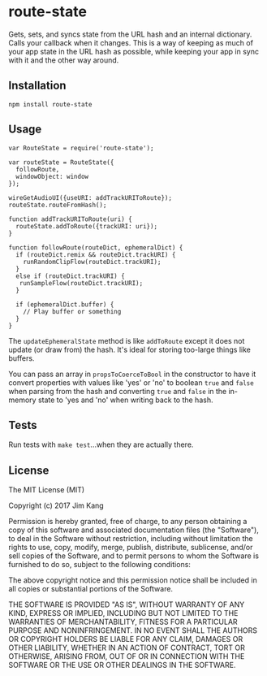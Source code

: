 route-state
==================

Gets, sets, and syncs state from the URL hash and an internal dictionary. Calls your callback when it changes.
This is a way of keeping as much of your app state in the URL hash as possible, while keeping your app in sync with it and the other way around.

Installation
------------

    npm install route-state

Usage
-----

    var RouteState = require('route-state');

    var routeState = RouteState({
      followRoute,
      windowObject: window  
    });

    wireGetAudioUI({useURI: addTrackURIToRoute});
    routeState.routeFromHash();

    function addTrackURIToRoute(uri) {
      routeState.addToRoute({trackURI: uri});
    }

    function followRoute(routeDict, ephemeralDict) {
      if (routeDict.remix && routeDict.trackURI) {
    	runRandomClipFlow(routeDict.trackURI);
      }
      else if (routeDict.trackURI) {
       runSampleFlow(routeDict.trackURI);
      }

      if (ephemeralDict.buffer) {
        // Play buffer or something
      }
    }

The `updateEphemeralState` method is like `addToRoute` except it does not update (or draw from) the hash. It's ideal for storing too-large things like buffers.

You can pass an array in `propsToCoerceToBool` in the constructor to have it convert properties with values like 'yes' or 'no' to boolean `true` and `false` when parsing from the hash and converting `true` and `false` in the in-memory state to 'yes and 'no' when writing back to the hash.

Tests
-----

Run tests with `make test`...when they are actually there.

License
-------

The MIT License (MIT)

Copyright (c) 2017 Jim Kang

Permission is hereby granted, free of charge, to any person obtaining a copy
of this software and associated documentation files (the "Software"), to deal
in the Software without restriction, including without limitation the rights
to use, copy, modify, merge, publish, distribute, sublicense, and/or sell
copies of the Software, and to permit persons to whom the Software is
furnished to do so, subject to the following conditions:

The above copyright notice and this permission notice shall be included in
all copies or substantial portions of the Software.

THE SOFTWARE IS PROVIDED "AS IS", WITHOUT WARRANTY OF ANY KIND, EXPRESS OR
IMPLIED, INCLUDING BUT NOT LIMITED TO THE WARRANTIES OF MERCHANTABILITY,
FITNESS FOR A PARTICULAR PURPOSE AND NONINFRINGEMENT. IN NO EVENT SHALL THE
AUTHORS OR COPYRIGHT HOLDERS BE LIABLE FOR ANY CLAIM, DAMAGES OR OTHER
LIABILITY, WHETHER IN AN ACTION OF CONTRACT, TORT OR OTHERWISE, ARISING FROM,
OUT OF OR IN CONNECTION WITH THE SOFTWARE OR THE USE OR OTHER DEALINGS IN
THE SOFTWARE.
